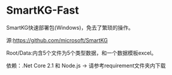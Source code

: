 # SmartKG-Fast
SmartKG快速部署包(Windows)，免去了繁琐的操作。

源:https://github.com/microsoft/SmartKG

Root/Data:内含5个文件为5个类型数据，和一个数据模板excel。

依赖：.Net Core 2.1 和 Node.js -> 请参考requirement文件夹内下载
